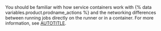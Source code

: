 You should be familiar with how service containers work with {% data variables.product.prodname_actions %} and the networking differences between running jobs directly on the runner or in a container. For more information, see [AUTOTITLE](/actions/using-containerized-services/about-service-containers).
